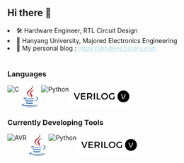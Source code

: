 ## Hi there 👋

<!--타이틀 부분-->
<li>🛠 Hardware Engineer, RTL Circuit Design </li>
<li>🏫 Hanyang University, Majored Electronics Engineering </li>
<li>📝 My personal blog : <a href="https://jbhdeve.tistory.com" style="color: #add8e6;">https://jbhdeve.tistory.com</a></li>

<br>

### Languages
<div width="100%">
  <img align="left" src="https://raw.githubusercontent.com/jmnote/z-icons/master/svg/c.svg" alt="C" height="50px"/>
  <img align="left" src="https://raw.githubusercontent.com/ydmins/YdMinS/main/icons/java.png" alt="Java" height="50px"/>
  <img align="left" src="https://raw.githubusercontent.com/jmnote/z-icons/master/svg/python.svg" alt="Python" height="50px"/>
  <img align="left" src="https://raw.githubusercontent.com/Verilog-Solutions/.github/main/assets/verilog-logo.svg" height="50px"/>
</div>

<br><br><br>

### Currently Developing Tools
<div width="100%">
  <img align="left" src="https://raw.githubusercontent.com/file-icons/source/master/svg/AVR.svg" alt="AVR" height="50px"/>
  <img align="left" src="https://raw.githubusercontent.com/ydmins/YdMinS/main/icons/java.png" alt="Java" height="50px"/>
  <img align="left" src="https://raw.githubusercontent.com/jmnote/z-icons/master/svg/python.svg" alt="Python" height="50px"/>
  <img align="left" src="https://raw.githubusercontent.com/Verilog-Solutions/.github/main/assets/verilog-logo.svg" height="50px"/>
</div>


